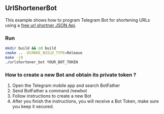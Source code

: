 ## UrlShortenerBot
This example shows how to program Telegram Bot for shortening URLs using a [free url shortner JSON Api](https://ulvis.net/developer.html).

### Run
```bash
mkdir build && cd build
cmake .. -DCMAKE_BUILD_TYPE=Release
make -j8
./urlshortener_bot YOUR_BOT_TOKEN
```

### How to create a new Bot and obtain its private token ?
1. Open the Telegram mobile app and search BotFather
2. Send BotFather a command /newbot
3. Follow instructions to create a new Bot
4. After you finish the instructions, you will receive a Bot Token, make sure you keep it secured.
